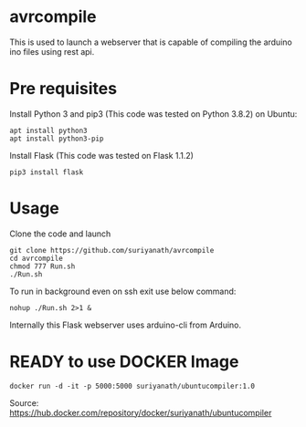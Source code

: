 # avrcompile
This is used to launch a webserver that is capable of compiling the arduino ino files using rest api.

# Pre requisites
Install Python 3 and pip3 (This code was tested on Python 3.8.2)
on Ubuntu: 
```
apt install python3
apt install python3-pip
```
Install Flask (This code was tested on Flask 1.1.2)
```
pip3 install flask
```

# Usage
Clone the code and launch 
```
git clone https://github.com/suriyanath/avrcompile
cd avrcompile
chmod 777 Run.sh
./Run.sh
```
To run in background even on ssh exit use below command:
```
nohup ./Run.sh 2>1 &
```
Internally this Flask webserver uses arduino-cli from Arduino.


# READY to use DOCKER Image
```
docker run -d -it -p 5000:5000 suriyanath/ubuntucompiler:1.0 
```
Source: https://hub.docker.com/repository/docker/suriyanath/ubuntucompiler
